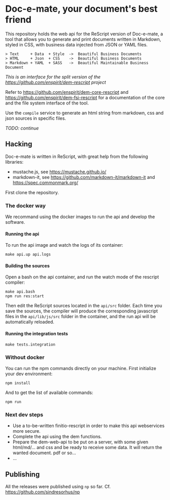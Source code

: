 # Doc-e-mate, your document's best friend

This repository holds the web api for the ReScript version
of Doc-e-mate, a tool that allows you to generate and print documents written in
Markdown, styled in CSS, with business data injected from JSON or YAML files.

```
> Text     + Data  + Style  ->  Beautiful Business Documents
> HTML     + Json  + CSS    ->  Beautiful Business Documents
> Markdown + YAML  + SASS   ->  Beautiful Maintainable Business Document
```

*This is an interface for the split version of the
https://github.com/enspirit/dem-rescript project*

Refer to https://github.com/enspirit/dem-core-rescript and
https://github.com/enspirit/dem-fsi-rescript for a documentation of
the core and the file system interface of the tool.

Use the `compile` service to generate an html string from markdown, css and
json sources in specific files.

*TODO: continue*

## Hacking

Doc-e-mate is written in ReScript, with great help from the
following libraries:
* mustache.js, see https://mustache.github.io/
* markdown-it, see https://github.com/markdown-it/markdown-it and https://spec.commonmark.org/

First clone the repository.

### The docker way

We recommand using the docker images to run the api and develop the software.

#### Running the api

To run the api image and watch the logs of its container:

```
make api.up api.logs
```

#### Building the sources

Open a bash on the api container, and run the watch mode of the rescript
compiler:

```
make api.bash
npm run res:start
```

Then edit the ReScript sources located in the `api/src` folder. Each time you
save the sources, the compiler will produce the corresponding javascript files
in the `api/lib/js/src` folder in the container, and the run api will be
automatically reloaded.

#### Running the integration tests

```
make tests.integration
```

### Without docker

You can run the npm commands directly on your machine. First initialize your dev
environment:

```
npm install
```

And to get the list of available commands:

```
npm run
```

### Next dev steps

- Use a to-be-written finitio-rescript in order to make this api webservices
more secure.
- Complete the api using the dem functions.
- Prepare the dem-web-api to be put on a server, with some given html/md/...
and css and be ready to receive some data. It will return the wanted document.
pdf or so...
- ...

 ## Publishing

 All the releases were published using `np` so far. Cf.
 https://github.com/sindresorhus/np
